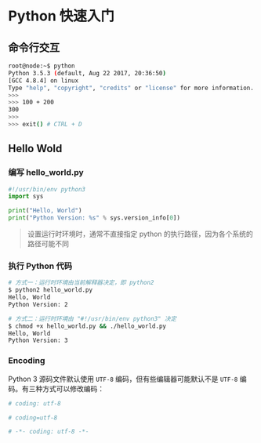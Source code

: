 # Python 快速入门

## 命令行交互

```sh
root@node:~$ python
Python 3.5.3 (default, Aug 22 2017, 20:36:50)
[GCC 4.8.4] on linux
Type "help", "copyright", "credits" or "license" for more information.
>>>
>>> 100 + 200
300
>>>
>>> exit() # CTRL + D
```

## Hello Wold

### 编写 hello_world.py

```python
#!/usr/bin/env python3
import sys

print("Hello, World")
print("Python Version: %s" % sys.version_info[0])
```

> 设置运行时环境时，通常不直接指定 python 的执行路径，因为各个系统的路径可能不同

### 执行 Python 代码

```sh
# 方式一：运行时环境由当前解释器决定，即 python2
$ python2 hello_world.py
Hello, World
Python Version: 2
```

```sh
# 方式二：运行时环境由 "#!/usr/bin/env python3" 决定
$ chmod +x hello_world.py && ./hello_world.py
Hello, World
Python Version: 3
```

### Encoding

Python 3 源码文件默认使用 `UTF-8` 编码，但有些编辑器可能默认不是 `UTF-8` 编码。有三种方式可以修改编码：

```python
# coding: utf-8
```

```python
# coding=utf-8
```

```python
# -*- coding: utf-8 -*-
```